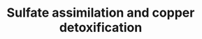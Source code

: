 ---
annotations:
- id: PW:0001311
  parent: classic metabolic pathway
  type: Pathway Ontology
  value: sulfate assimilation pathway
- id: PW:0001002
  parent: regulatory pathway
  type: Pathway Ontology
  value: copper homeostasis pathway
- id: PW:0001078
  parent: classic metabolic pathway
  type: Pathway Ontology
  value: cysteine and methionine metabolic pathway
authors:
- Simon schmidt
- DeSl
- Egonw
- MaintBot
description: Sulfate assimilation pathway in S. cerevisiae and potential interaction
  with copper assimilation and detoxification
last-edited: 2020-12-22
organisms:
- Saccharomyces cerevisiae
redirect_from:
- /index.php/Pathway:WP4173
- /instance/WP4173
- /instance/WP4173_rr114094
revision: r114094
schema-jsonld:
- '@context': https://schema.org/
  '@id': https://wikipathways.github.io/pathways/WP4173.html
  '@type': Dataset
  creator:
    '@type': Organization
    name: WikiPathways
  description: Sulfate assimilation pathway in S. cerevisiae and potential interaction
    with copper assimilation and detoxification
  keywords:
  - 3 NADP
  - 3 NADPH
  - ADP
  - APS
  - ATP
  - CYS3
  - CYS4
  - Ca(2+)
  - Cystathionine
  - ECM17
  - FET3
  - FRE1
  - FTR1
  - L-homoserine
  - L-threonine
  - MET10
  - MET14
  - MET16
  - MET17
  - MET2
  - MET3
  - NADPH
  - O-Acetylhomoserine
  - O-phospho-L-homoserine
  - PAPS
  - SO4(2-)
  - SSU1
  - STR2
  - STR3
  - SUL1
  - THR1
  - THR4
  - acetic acid
  - adenosine 3'5'-bisphosphate
  - copper sulfide
  - copper(1+) ion
  - copper(2+) ion
  - cysteine
  - homocysteine
  - hydrogen sulfide
  - pyrophosphate
  - sulfite
  license: CC0
  name: Sulfate assimilation and copper detoxification
seo: CreativeWork
title: Sulfate assimilation and copper detoxification
wpid: WP4173
---